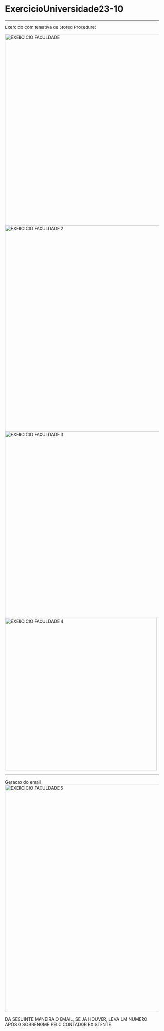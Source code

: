 # ExercicioUniversidade23-10
---------------------------
Exercicio com temativa de Stored Procedure: 

<img width="623" alt="EXERCICIO FACULDADE " src="https://github.com/DiegoGamaDev/ExercicioUniversidade23-10/assets/129961011/481155ab-6d95-456f-b452-77dd74386741">


<img width="672" alt="EXERCICIO FACULDADE  2" src="https://github.com/DiegoGamaDev/ExercicioUniversidade23-10/assets/129961011/f811c16a-8601-4e01-9267-ec4dd7fcb635">

<img width="609" alt="EXERCICIO FACULDADE  3" src="https://github.com/DiegoGamaDev/ExercicioUniversidade23-10/assets/129961011/24114eef-e540-4a74-9520-cf717528c094">

<img width="497" alt="EXERCICIO FACULDADE  4" src="https://github.com/DiegoGamaDev/ExercicioUniversidade23-10/assets/129961011/ccee813f-2628-4357-b6c0-febcdc25a69b">


-----------------------------------------
Geracao do email: 
<img width="742" alt="EXERCICIO FACULDADE  5" src="https://github.com/DiegoGamaDev/ExercicioUniversidade23-10/assets/129961011/38ba8059-8c76-487a-af50-93444abbab30">


DA SEGUINTE MANEIRA O EMAIL, SE JA HOUVER, LEVA UM NUMERO APÓS O SOBRENOME PELO CONTADOR EXISTENTE.
